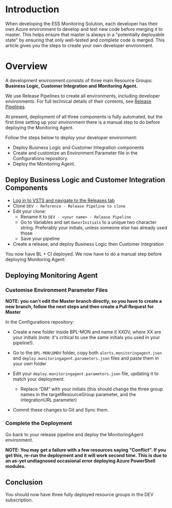 # Introduction
When developing the ESS Monitoring Solution, each developer has their own Azure environment to develop and test new code before merging it to master. This helps ensure that master is always in a "potentially deployable state" by ensuring that only well-tested and complete code is merged. This article gives you the steps to create your own developer environment.

# Overview
A development environment consists of three main Resource Groups: **Business Logic, Customer Integration and Monitoring Agent.**

We use Release Pipelines to create all environments, including developer environments. For full technical details of their contents, see [Release Pipelines](/Technical-Details-Monitoring-Platform/Release-Pipelines).

At present, deployment of all three components is fully automated,  but the first time setting up your environment there is a manual step to do before deploying the Monitoring Agent.

Follow the steps below to deploy your developer environment:

- Deploy Business Logic and Customer Integration components 
- Create and customize an Environment Parameter file in the Configurations repository.
- Deploy the Monitoring Agent.

## Deploy Business Logic and Customer Integration Components

- [Log in to VSTS and navigate to the Releases tab](https://easplatform.visualstudio.com/Monitoring/_release)
- Clone `DEV - Reference - Release Pipeline to clone` 
- Edit your clone:
  - Rename it to `DEV - <your name> - Release Pipeline`
  - Go to Variables and set `OwnerInitials` to a unique two character string. Preferably your initials, unless someone else has already used those
  - Save your pipeline
- Create a release, and deploy Business Logic then Customer Integration

You now have BL + CI deployed. We now have to do a manual step before deploying Monitoring Agent:

## Deploying Monitoring Agent
### Customise Environment Parameter Files

**NOTE: you can't edit the Master branch directly, so you have to create a new branch, follow the next steps and then create a Pull Request for Master**

In the Configurations repository:

- Create a new folder inside BPL-MON and name it XXDV, where XX are your initials (note: it's critical to use the same initials you used in your pipeline!).
- Go to the `BPL-MON\DMDV` folder, copy both `alerts.monitoringagent.json` and `deploy.monitoringagent.parameters.json` files and paste them in your own folder
- Edit your `deploy.monitoringagent.parameters.json` file, updating it to match your deployment:
  - Replace “DM“ with your initials (this should change the three group names in the targetResourceGroup parameter, and the integrationURL parameter)

- Commit these changes to Git and Sync them.

### Complete the Deployment
Go back to your release pipeline and deploy the MonitoringAgent environment.
 
**NOTE: You may get a failure with a few resources saying "Conflict". If you get this, re-run the deployment and it will work second time. This is due to an as-yet undiagnosed occasional error deploying Azure PowerShell modules.**
## Conclusion
You should now have three fully deployed resource groups in the DEV subscription.